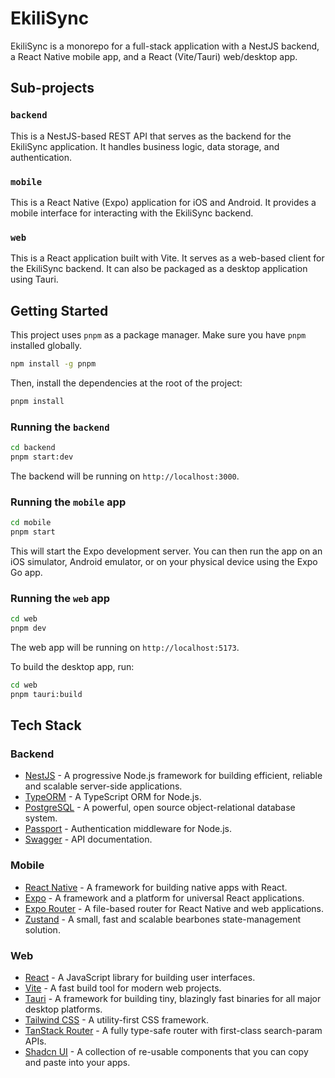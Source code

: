 # EkiliSync

EkiliSync is a monorepo for a full-stack application with a NestJS backend, a React Native mobile app, and a React (Vite/Tauri) web/desktop app.

## Sub-projects

### `backend`

This is a NestJS-based REST API that serves as the backend for the EkiliSync application. It handles business logic, data storage, and authentication.

### `mobile`

This is a React Native (Expo) application for iOS and Android. It provides a mobile interface for interacting with the EkiliSync backend.

### `web`

This is a React application built with Vite. It serves as a web-based client for the EkiliSync backend. It can also be packaged as a desktop application using Tauri.

## Getting Started

This project uses `pnpm` as a package manager. Make sure you have `pnpm` installed globally.

```bash
npm install -g pnpm
```

Then, install the dependencies at the root of the project:

```bash
pnpm install
```

### Running the `backend`

```bash
cd backend
pnpm start:dev
```

The backend will be running on `http://localhost:3000`.

### Running the `mobile` app

```bash
cd mobile
pnpm start
```

This will start the Expo development server. You can then run the app on an iOS simulator, Android emulator, or on your physical device using the Expo Go app.

### Running the `web` app

```bash
cd web
pnpm dev
```

The web app will be running on `http://localhost:5173`.

To build the desktop app, run:

```bash
cd web
pnpm tauri:build
```

## Tech Stack

### Backend

- [NestJS](https://nestjs.com/) - A progressive Node.js framework for building efficient, reliable and scalable server-side applications.
- [TypeORM](https://typeorm.io/) - A TypeScript ORM for Node.js.
- [PostgreSQL](https://www.postgresql.org/) - A powerful, open source object-relational database system.
- [Passport](http://www.passportjs.org/) - Authentication middleware for Node.js.
- [Swagger](https://swagger.io/) - API documentation.

### Mobile

- [React Native](https://reactnative.dev/) - A framework for building native apps with React.
- [Expo](https://expo.dev/) - A framework and a platform for universal React applications.
- [Expo Router](https://expo.github.io/router/) - A file-based router for React Native and web applications.
- [Zustand](https://github.com/pmndrs/zustand) - A small, fast and scalable bearbones state-management solution.

### Web

- [React](https://reactjs.org/) - A JavaScript library for building user interfaces.
- [Vite](https://vitejs.dev/) - A fast build tool for modern web projects.
- [Tauri](https://tauri.app/) - A framework for building tiny, blazingly fast binaries for all major desktop platforms.
- [Tailwind CSS](https://tailwindcss.com/) - A utility-first CSS framework.
- [TanStack Router](https://tanstack.com/router/) - A fully type-safe router with first-class search-param APIs.
- [Shadcn UI](https://ui.shadcn.com/) - A collection of re-usable components that you can copy and paste into your apps.
